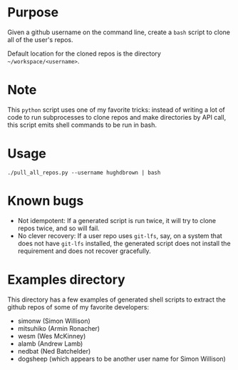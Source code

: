 # Purpose
Given a github username on the command line, create a `bash` script to clone all of the user's repos.

Default location for the cloned repos is the directory `~/workspace/<username>`.

# Note
This `python` script uses one of my favorite tricks: instead of writing a lot of code to run subprocesses to clone repos and make directories by
API call, this script emits shell commands to be run in bash.

# Usage
```
./pull_all_repos.py --username hughdbrown | bash
```

# Known bugs
- Not idempotent:
If a generated script is run twice, it will try to clone repos twice, and so will fail.
- No clever recovery:
If a user repo uses `git-lfs`, say, on a system that does not have `git-lfs` installed, the generated script does not install the 
requirement and  does not recover gracefully.

# Examples directory
This directory has a few examples of generated shell scripts to extract the github repos of some of my favorite developers:
- simonw (Simon Willison)
- mitsuhiko (Armin Ronacher)
- wesm (Wes McKinney)
- alamb (Andrew Lamb)
- nedbat (Ned Batchelder)
- dogsheep (which appears to be another user name for Simon Willison)
